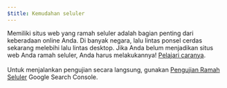 ```yaml
---
$title: Kemudahan seluler
---
```


Memiliki situs web yang ramah seluler adalah bagian penting dari keberadaan online Anda. Di banyak negara, lalu lintas ponsel cerdas sekarang melebihi lalu lintas desktop. Jika Anda belum menjadikan situs web Anda ramah seluler, Anda harus melakukannya! [Pelajari caranya](https://support.google.com/webmasters/answer/6352293#blocked-resources). <br><br> Untuk menjalankan pengujian secara langsung, gunakan [Pengujian Ramah Seluler](https://search.google.com/test/mobile-friendly) Google Search Console.
